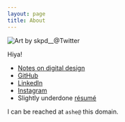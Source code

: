 ```yaml
---
layout: page
title: About
---
```


<div class="about-photos">
<img src="/assets/ashe.png" title="Art by skpd__@Twitter">
</div>

Hiya!

* [Notes on digital design](https://lottia.net/notes/)
* [GitHub](https://github.com/kivikakk)
* [LinkedIn](https://www.linkedin.com/in/kivikakk/)
* [Instagram](https://www.instagram.com/kivitalya)
* Slightly underdone [r&eacute;sum&eacute;](https://f.hrzn.ee/kivikakk.pdf)

I can be reached at `ashe@` this domain.

<div style="clear: both;"></div>
